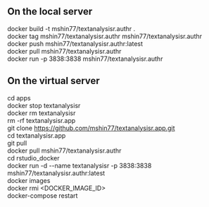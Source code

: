 ## On the local server
docker build -t mshin77/textanalysisr.authr . \
docker tag  mshin77/textanalysisr.authr  mshin77/textanalysisr.authr \
docker push  mshin77/textanalysisr.authr:latest \
docker pull mshin77/textanalysisr.authr \
docker run -p 3838:3838 mshin77/textanalysisr.authr

## On the virtual server 
cd apps \
docker stop textanalysisr \
docker rm textanalysisr \
rm -rf textanalysisr.app \
git clone https://github.com/mshin77/textanalysisr.app.git \
cd textanalysisr.app \
git pull \
docker pull mshin77/textanalysisr.authr \
cd rstudio_docker \
docker run -d --name textanalysisr -p 3838:3838 mshin77/textanalysisr.authr:latest \
docker images \
docker rmi <DOCKER_IMAGE_ID> \
docker-compose restart